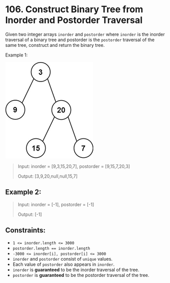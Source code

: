 # 106. Construct Binary Tree from Inorder and Postorder Traversal

Given two integer arrays `inorder` and `postorder` where `inorder` is the inorder traversal of a binary tree and postorder is the `postorder` traversal of the same tree, construct and return the binary tree.


Example 1:

![ex1](image.png)

> Input: inorder = [9,3,15,20,7], postorder = [9,15,7,20,3]
>
> Output: [3,9,20,null,null,15,7]

## Example 2:

> Input: inorder = [-1], postorder = [-1]
>
> Output: [-1]

## Constraints:

- `1 <= inorder.length <= 3000`
- `postorder.length == inorder.length`
- `-3000 <= inorder[i], postorder[i] <= 3000`
- `inorder` and `postorder` consist of `unique` values.
- Each value of `postorder` also appears in `inorder`.
- `inorder` is **guaranteed** to be the inorder traversal of the tree.
- `postorder` is **guaranteed** to be the postorder traversal of the tree.